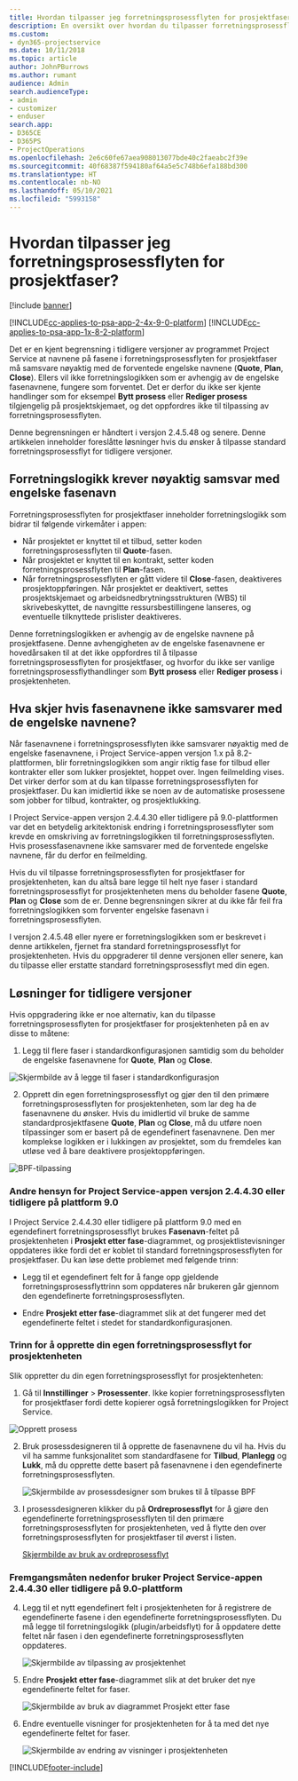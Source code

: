```yaml
---
title: Hvordan tilpasser jeg forretningsprosessflyten for prosjektfaser?
description: En oversikt over hvordan du tilpasser forretningsprosessflyten for prosjektfaser.
ms.custom:
- dyn365-projectservice
ms.date: 10/11/2018
ms.topic: article
author: JohnPBurrows
ms.author: rumant
audience: Admin
search.audienceType:
- admin
- customizer
- enduser
search.app:
- D365CE
- D365PS
- ProjectOperations
ms.openlocfilehash: 2e6c60fe67aea908013077bde40c2faeabc2f39e
ms.sourcegitcommit: 40f68387f594180af64a5e5c748b6efa188bd300
ms.translationtype: HT
ms.contentlocale: nb-NO
ms.lasthandoff: 05/10/2021
ms.locfileid: "5993158"
---
```

# <a name="how-do-i-customize-the-project-stages-business-process-flow"></a>Hvordan tilpasser jeg forretningsprosessflyten for prosjektfaser?

[!include [banner](../includes/psa-now-project-operations.md)]

[!INCLUDE[cc-applies-to-psa-app-2-4x-9-0-platform](../includes/cc-applies-to-psa-app-2-4x-9-0-platform.md)]
[!INCLUDE[cc-applies-to-psa-app-1x-8-2-platform](../includes/cc-applies-to-psa-app-1x-8-2-platform.md)]

Det er en kjent begrensning i tidligere versjoner av programmet Project Service at navnene på fasene i forretningsprosessflyten for prosjektfaser må samsvare nøyaktig med de forventede engelske navnene (**Quote**, **Plan**, **Close**). Ellers vil ikke forretningslogikken som er avhengig av de engelske fasenavnene, fungere som forventet. Det er derfor du ikke ser kjente handlinger som for eksempel **Bytt prosess** eller **Rediger prosess** tilgjengelig på prosjektskjemaet, og det oppfordres ikke til tilpassing av forretningsprosessflyten. 

Denne begrensningen er håndtert i versjon 2.4.5.48 og senere. Denne artikkelen inneholder foreslåtte løsninger hvis du ønsker å tilpasse standard forretningsprosessflyt for tidligere versjoner.  

## <a name="business-logic-requires-an-exact-match-with-english-stage-names"></a>Forretningslogikk krever nøyaktig samsvar med engelske fasenavn

Forretningsprosessflyten for prosjektfaser inneholder forretningslogikk som bidrar til følgende virkemåter i appen:
- Når prosjektet er knyttet til et tilbud, setter koden forretningsprosessflyten til **Quote**-fasen.
- Når prosjektet er knyttet til en kontrakt, setter koden forretningsprosessflyten til **Plan**-fasen.
- Når forretningsprosessflyten er gått videre til **Close**-fasen, deaktiveres prosjektoppføringen. Når prosjektet er deaktivert, settes prosjektskjemaet og arbeidsnedbrytningsstrukturen (WBS) til skrivebeskyttet, de navngitte ressursbestillingene lanseres, og eventuelle tilknyttede prislister deaktiveres.

Denne forretningslogikken er avhengig av de engelske navnene på prosjektfasene. Denne avhengigheten av de engelske fasenavnene er hovedårsaken til at det ikke oppfordres til å tilpasse forretningsprosessflyten for prosjektfaser, og hvorfor du ikke ser vanlige forretningsprosessflythandlinger som **Bytt prosess** eller **Rediger prosess** i prosjektenheten.

## <a name="what-happens-if-the-stage-names-dont-match-the-english-names"></a>Hva skjer hvis fasenavnene ikke samsvarer med de engelske navnene?

Når fasenavnene i forretningsprosessflyten ikke samsvarer nøyaktig med de engelske fasenavnene, i Project Service-appen versjon 1.x på 8.2-plattformen, blir forretningslogikken som angir riktig fase for tilbud eller kontrakter eller som lukker prosjektet, hoppet over. Ingen feilmelding vises. Det virker derfor som at du kan tilpasse forretningsprosessflyten for prosjektfaser. Du kan imidlertid ikke se noen av de automatiske prosessene som jobber for tilbud, kontrakter, og prosjektlukking.

I Project Service-appen versjon 2.4.4.30 eller tidligere på 9.0-plattformen var det en betydelig arkitektonisk endring i forretningsprosessflyter som krevde en omskriving av forretningslogikken til forretningsprosessflyten. Hvis prosessfasenavnene ikke samsvarer med de forventede engelske navnene, får du derfor en feilmelding. 

Hvis du vil tilpasse forretningsprosessflyten for prosjektfaser for prosjektenheten, kan du altså bare legge til helt nye faser i standard forretningsprosessflyt for prosjektenheten mens du beholder fasene **Quote**, **Plan** og **Close** som de er. Denne begrensningen sikrer at du ikke får feil fra forretningslogikken som forventer engelske fasenavn i forretningsprosessflyten.

I versjon 2.4.5.48 eller nyere er forretningslogikken som er beskrevet i denne artikkelen, fjernet fra standard forretningsprosessflyt for prosjektenheten. Hvis du oppgraderer til denne versjonen eller senere, kan du tilpasse eller erstatte standard forretningsprosessflyt med din egen. 

## <a name="workarounds-for-earlier-versions"></a>Løsninger for tidligere versjoner

Hvis oppgradering ikke er noe alternativ, kan du tilpasse forretningsprosessflyten for prosjektfaser for prosjektenheten på en av disse to måtene:

1. Legg til flere faser i standardkonfigurasjonen samtidig som du beholder de engelske fasenavnene for **Quote**, **Plan** og **Close**.


![Skjermbilde av å legge til faser i standardkonfigurasjon](media/FAQ-Customize-BPF-1.png)
 
2. Opprett din egen forretningsprosessflyt og gjør den til den primære forretningsprosessflyten for prosjektenheten, som lar deg ha de fasenavnene du ønsker. Hvis du imidlertid vil bruke de samme standardprosjektfasene **Quote**, **Plan** og **Close**, må du utføre noen tilpassinger som er basert på de egendefinert fasenavnene. Den mer komplekse logikken er i lukkingen av prosjektet, som du fremdeles kan utløse ved å bare deaktivere prosjektoppføringen.

![BPF-tilpassing](media/FAQ-Customize-BPF-2.png)

### <a name="additional-considerations-for-project-service-app-version-24430-or-earlier-on-platform-90"></a>Andre hensyn for Project Service-appen versjon 2.4.4.30 eller tidligere på plattform 9.0

I Project Service 2.4.4.30 eller tidligere på plattform 9.0 med en egendefinert forretningsprosessflyt brukes **Fasenavn**-feltet på prosjektenheten i **Prosjekt etter fase**-diagrammet, og prosjektlistevisninger oppdateres ikke fordi det er koblet til standard forretningsprosessflyten for prosjektfaser. Du kan løse dette problemet med følgende trinn:

- Legg til et egendefinert felt for å fange opp gjeldende forretningsprosessflyttrinn som oppdateres når brukeren går gjennom den egendefinerte forretningsprosessflyten.

- Endre **Prosjekt etter fase**-diagrammet slik at det fungerer med det egendefinerte feltet i stedet for standardkonfigurasjonen.

### <a name="steps-to-create-your-own-business-process-flow-for-the-project-entity"></a>Trinn for å opprette din egen forretningsprosessflyt for prosjektenheten

Slik oppretter du din egen forretningsprosessflyt for prosjektenheten:

1. Gå til **Innstillinger** > **Prosessenter**. Ikke kopier forretningsprosessflyten for prosjektfaser fordi dette kopierer også forretningslogikken for Project Service.

  ![Opprett prosess](media/FAQ-Customize-BPF-3.png)

2. Bruk prosessdesigneren til å opprette de fasenavnene du vil ha. Hvis du vil ha samme funksjonalitet som standardfasene for **Tilbud**, **Planlegg** og **Lukk**, må du opprette dette basert på fasenavnene i den egendefinerte forretningsprosessflyten.

   ![Skjermbilde av prosessdesigner som brukes til å tilpasse BPF](media/FAQ-Customize-BPF-4.png) 

3. I prosessdesigneren klikker du på **Ordreprosessflyt** for å gjøre den egendefinerte forretningsprosessflyten til den primære forretningsprosessflyten for prosjektenheten, ved å flytte den over forretningsprosessflyten for prosjektfaser til øverst i listen.


   [Skjermbilde av bruk av ordreprosessflyt](media/FAQ-Customize-BPF-5-720.png)

### <a name="the-following-steps-apply-to-project-service-app-24430-or-earlier-on-the-90-platform"></a>Fremgangsmåten nedenfor bruker Project Service-appen 2.4.4.30 eller tidligere på 9.0-plattform

4. Legg til et nytt egendefinert felt i prosjektenheten for å registrere de egendefinerte fasene i den egendefinerte forretningsprosessflyten. Du må legge til forretningslogikk (plugin/arbeidsflyt) for å oppdatere dette feltet når fasen i den egendefinerte forretningsprosessflyten oppdateres.

   ![Skjermbilde av tilpassing av prosjektenhet](media/FAQ-Customize-BPF-6-720.png)

5. Endre **Prosjekt etter fase**-diagrammet slik at det bruker det nye egendefinerte feltet for faser.

   ![Skjermbilde av bruk av diagrammet Prosjekt etter fase](media/FAQ-Customize-BPF-7-720.png)

6. Endre eventuelle visninger for prosjektenheten for å ta med det nye egendefinerte feltet for faser.

   ![Skjermbilde av endring av visninger i prosjektenheten](media/FAQ-Customize-BPF-8-720.png)



[!INCLUDE[footer-include](../includes/footer-banner.md)]